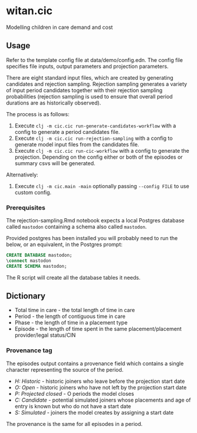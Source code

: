 # witan.cic
Modelling children in care demand and cost

## Usage

Refer to the template config file at data/demo/config.edn. The config file specifies file inputs, output parameters and projection parameters.

There are eight standard input files, which are created by generating candidates and rejection sampling. Rejection sampling generates a variety of input period candidates together with their rejection sampling probabilities (rejection sampling is used to ensure that overall period durations are as historically observed).

The process is as follows:

1. Execute `clj -m cic.cic run-generate-candidates-workflow` with a config to generate a period candidates file.
2. Execute `clj -m cic.cic run-rejection-sampling` with a config to generate model input files from the candidates file.
3. Execute `clj -m cic.cic run-cic-workflow` with a config to generate the projection. Depending on the config either or both of the episodes or summary csvs will be generated.

Alternatively:

1. Execute `clj -m cic.main -main` optionally passing `--config FILE` to use custom config.

### Prerequisites

The rejection-sampling.Rmd notebook expects a local Postgres database called `mastodon` containing a schema also called `mastodon`.

Provided postgres has been installed you will probably need to run the below, or an equivalent, in the Postgres prompt:

```SQL
CREATE DATABASE mastodon;
\connect mastodon
CREATE SCHEMA mastodon;
```

The R script will create all the database tables it needs.

## Dictionary

- Total time in care - the total length of time in care
- Period - the length of contiguous time in care
- Phase - the length of time in a placement type
- Episode - the length of time spent in the same placement/placement provider/legal status/CIN

### Provenance tag

The episodes output contains a provenance field which contains a single character representing the source of the period.

- *H: Historic* - historic joiners who leave before the projection start date
- *O: Open* - historic joiners who have not left by the projection start date
- *P: Projected closed* - O periods the model closes
- *C: Candidate* - potential simulated joiners whose placements and age of entry is known but who do not have a start date
- *S: Simulated* - joiners the model creates by assigning a start date

The provenance is the same for all episodes in a period.
